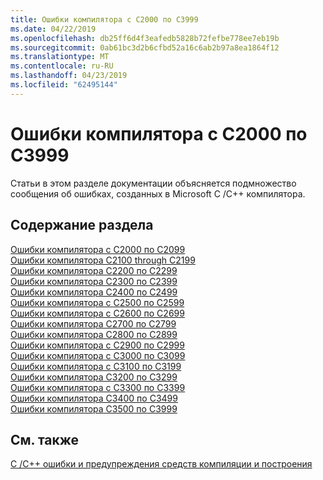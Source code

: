 ```yaml
---
title: Ошибки компилятора с C2000 по C3999
ms.date: 04/22/2019
ms.openlocfilehash: db25ff6d4f3eafedb5828b72fefbe778ee7eb19b
ms.sourcegitcommit: 0ab61bc3d2b6cfbd52a16c6ab2b97a8ea1864f12
ms.translationtype: MT
ms.contentlocale: ru-RU
ms.lasthandoff: 04/23/2019
ms.locfileid: "62495144"
---
```

# <a name="compiler-errors-c2000---c3999"></a>Ошибки компилятора с C2000 по C3999

Статьи в этом разделе документации объясняется подмножество сообщения об ошибках, созданных в Microsoft C /C++ компилятора.

## <a name="in-this-section"></a>Содержание раздела

[Ошибки компилятора с C2000 по C2099](../compiler-errors-1/compiler-errors-c2001-through-c2099.md) \
[Ошибки компилятора C2100 through C2199](../compiler-errors-1/compiler-errors-c2100-through-c2199.md) \
[Ошибки компилятора C2200 по C2299](../compiler-errors-1/compiler-errors-c2200-through-c2299.md) \
[Ошибки компилятора C2300 по C2399](../compiler-errors-1/compiler-errors-c2300-through-c2399.md) \
[Ошибки компилятора C2400 по C2499](../compiler-errors-1/compiler-errors-c2400-through-c2499.md) \
[Ошибки компилятора с C2500 по C2599](../compiler-errors-2/compiler-errors-c2500-through-c2599.md) \
[Ошибки компилятора с C2600 по C2699](../compiler-errors-2/compiler-errors-c2600-through-c2699.md) \
[Ошибки компилятора C2700 по C2799](../compiler-errors-2/compiler-errors-c2700-through-c2799.md) \
[Ошибки компилятора C2800 по C2899](../compiler-errors-2/compiler-errors-c2800-through-c2899.md) \
[Ошибки компилятора с C2900 по C2999](../compiler-errors-2/compiler-errors-c2900-through-c3499.md) \
[Ошибки компилятора с C3000 по C3099](../compiler-errors-2/compiler-errors-c3000-through-c3099.md) \
[Ошибки компилятора с C3100 по C3199](../compiler-errors-2/compiler-errors-c3100-through-c3199.md) \
[Ошибки компилятора C3200 по C3299](../compiler-errors-2/compiler-errors-c3200-through-c3299.md) \
[Ошибки компилятора с C3300 по C3399](../compiler-errors-2/compiler-errors-c3300-through-c3399.md) \
[Ошибки компилятора C3400 по C3499](../compiler-errors-2/compiler-errors-c3400-through-c3499.md) \
[Ошибки компилятора C3500 по C3999](../compiler-errors-2/compiler-errors-c3500-through-c3999.md)

## <a name="see-also"></a>См. также

[C /C++ ошибки и предупреждения средств компиляции и построения](../compiler-errors-1/c-cpp-build-errors.md)
